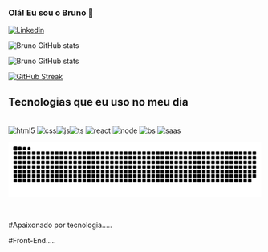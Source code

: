 ### Olá! Eu sou o Bruno 👋

[![Linkedin](https://img.shields.io/badge/LinkedIn-0077B5?style=for-the-badge&logo=linkedin&logoColor=white)](https://www.linkedin.com/in/bruno-gabriel-santos-rosa-b8ab27226/)

![Bruno GitHub stats](https://user-images.githubusercontent.com/95890744/188042642-b9c06391-c7d3-4e12-8b86-24b23f9ca4ad.gif)

![Bruno GitHub stats](https://github-readme-stats.vercel.app/api?username=Brunogabriel-dev&show_icons=true&theme=radical)

[![GitHub Streak](http://github-readme-streak-stats.herokuapp.com?user=Brunogabriel-dev&theme=radical&hide_border=falso)](https://git.io/streak-stats)



## Tecnologias que eu uso no meu dia

<div style="display: inline_block"><br/>
<img align="center" alt="html5" src="https://img.shields.io/badge/HTML5-E34F26?style=for-the-badge&logo=html5&logoColor=white"/>
<img align="center" alt="css" src="https://img.shields.io/badge/CSS3-1572B6?style=for-the-badge&logo=css3&logoColor=white"/><img align="center" alt="js" src="https://img.shields.io/badge/JavaScript-F7DF1E?style=for-the-badge&logo=javascript&logoColor=black"/><img align="center" alt="ts" src="https://img.shields.io/badge/TypeScript-007ACC?style=for-the-badge&logo=typescript&logoColor=white"/>
<img align="center" alt="react" src="https://img.shields.io/badge/React-20232A?style=for-the-badge&logo=react&logoColor=61DAFB"/>
<img align="center" alt="node" src="https://img.shields.io/badge/Node.js-43853D?style=for-the-badge&logo=node.js&logoColor=white"/>
<img align="center" alt="bs" src="https://img.shields.io/badge/Bootstrap-563D7C?style=for-the-badge&logo=bootstrap&logoColor=white"/>
<img align="center" alt="saas" src="https://img.shields.io/badge/Sass-CC6699?style=for-the-badge&logo=sass&logoColor=white"/>  



![Bruno GitHub snake](https://raw.githubusercontent.com/Platane/snk/output/github-contribution-grid-snake.svg)

</div><br/>

#Apaixonado por tecnologia.....

#Front-End.....
